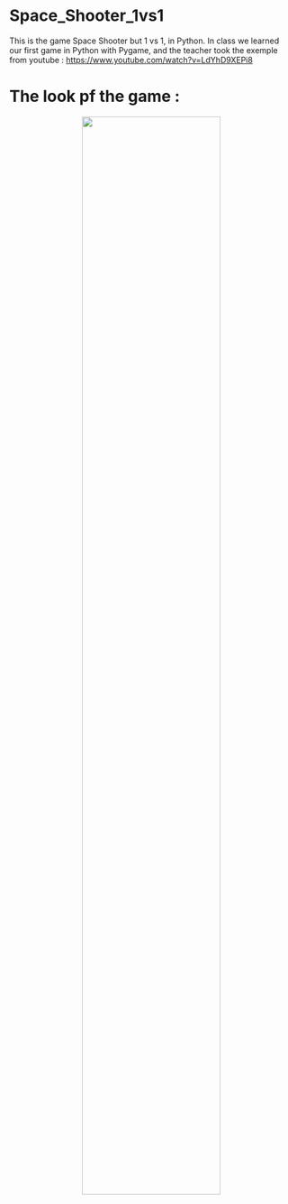 # Space_Shooter_1vs1
This is the game Space Shooter but 1 vs 1, in Python.
In class we learned our first game in Python with Pygame, and the teacher took the exemple from youtube :
https://www.youtube.com/watch?v=LdYhD9XEPi8

# The look pf the game :
<p align="center">
  <img align="center" width=70% src = "https://user-images.githubusercontent.com/55143087/152003432-90b3eedf-3a42-4dab-83d3-9fe1432458b7.png"/>
</p>
